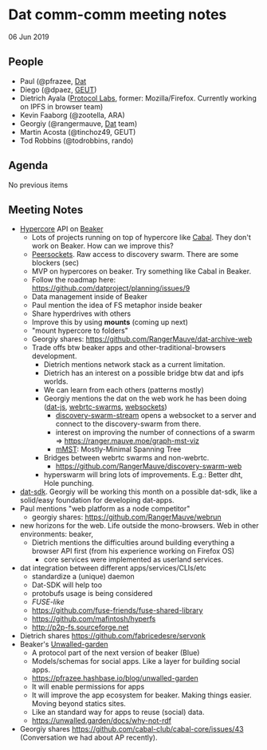 # Dat comm-comm meeting notes

06 Jun 2019

## People
- Paul (@pfrazee, [Dat](https://dat.foundation/)
- Diego (@dpaez, [GEUT](https://geutstudio.com/))
- Dietrich Ayala ([Protocol Labs](https://protocol.ai/), former: Mozilla/Firefox. Currently working on IPFS in browser team)
- Kevin Faaborg (@zootella, ARA)
- Georgiy (@rangermauve, [Dat](https://dat.foundation/) team)
- Martin Acosta (@tinchoz49, GEUT)
- Tod Robbins (@todrobbins, rando)

## Agenda

No previous items

## Meeting Notes
- [Hypercore](https://github.com/mafintosh/hypercore) API on [Beaker](https://beakerbrowser.com/)
    - Lots of projects running on top of hypercore like [Cabal](https://cabal-club.github.io/). They don't work on Beaker. How can we improve this?
    - [Peersockets](https://github.com/beakerbrowser/beaker-core/pull/6). Raw access to discovery swarm. There are some blockers (sec)
    - MVP on hypercores on beaker. Try something like Cabal in Beaker.
    - Follow the roadmap here: https://github.com/datproject/planning/issues/9
    - Data management inside of Beaker
    - Paul mention the idea of FS metaphor inside beaker
    - Share hyperdrives with others
    - Improve this by using **mounts** (coming up next)
    - "mount hypercore to folders"
    - Georgiy shares: https://github.com/RangerMauve/dat-archive-web
    - Trade offs btw beaker apps and other-traditional-browsers development.
        - Dietrich mentions network stack as a current limitation.
        - Dietrich has an interest on a possible bridge btw dat and ipfs worlds.
        - We can learn from each others (patterns mostly)
        - Georgiy mentions the dat on the web work he has been doing ([dat-js](https://github.com/datproject/dat-js), [webrtc-swarms](https://github.com/mafintosh/webrtc-swarm), [websockets](https://developer.mozilla.org/en-US/docs/Web/API/WebSockets_API))
            - [discovery-swarm-stream](https://github.com/RangerMauve/discovery-swarm-stream) opens a websocket to a server and connect to the discovery-swarm from there.
            - interest on improving the number of connections of a swarm => https://ranger.mauve.moe/graph-mst-viz
            - [mMST](https://github.com/RangerMauve/mostly-minimal-spanning-tree): Mostly-Minimal Spanning Tree
        - Bridges between webrtc swarms and non-webrtc.
            - https://github.com/RangerMauve/discovery-swarm-web
        - hyperswarm will bring lots of improvements. E.g.: Better dht, Hole punching.
- [dat-sdk](https://github.com/datproject/planning/issues/7). Georgiy will be working this month on a possible dat-sdk, like a solid/easy foundation for developing dat-apps.
- Paul mentions "web platform as a node competitor"
    - georgiy shares: https://github.com/RangerMauve/webrun
- new horizons for the web. Life outside the mono-browsers. Web in other environments: beaker,
    - Dietrich mentions the difficulties around building everything a browser API first (from his experience working on Firefox OS)
        - core services were implemented as userland services.
- dat integration between different apps/services/CLIs/etc
    - standardize a (unique) daemon
    - Dat-SDK will help too
    - protobufs usage is being considered
    - _FUSE-like_
    - https://github.com/fuse-friends/fuse-shared-library
    - https://github.com/mafintosh/hyperfs
    - http://p2p-fs.sourceforge.net
- Dietrich shares https://github.com/fabricedesre/servonk
- Beaker's [Unwalled-garden](https://unwalled.garden)
    - A protocol part of the next version of beaker (Blue)
    - Models/schemas for social apps. Like a layer for building social apps.
    - https://pfrazee.hashbase.io/blog/unwalled-garden
    - It will enable permissions for apps
    - It will improve the app ecosystem for beaker. Making things easier. Moving beyond statics sites.
    - Like an standard way for apps to reuse (social) data.
    - https://unwalled.garden/docs/why-not-rdf
- Georgiy shares https://github.com/cabal-club/cabal-core/issues/43 (Conversation we had about AP recently).
